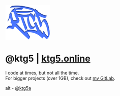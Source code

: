 <img src='https://raw.githubusercontent.com/ktg5/ktg5.github.io/main/img/logo-r1.png' style='width: 10em;'>
<h1>@ktg5 | <a href='https://ktg5.online'>ktg5.online</a></h1>

I code at times, but not all the time.
<br>
For bigger projects (over 1GB), check out <a href='https://gitlab.com/ktg5'>my GitLab</a>.

alt - [@ktg5a](https://github.com/ktg5a)
